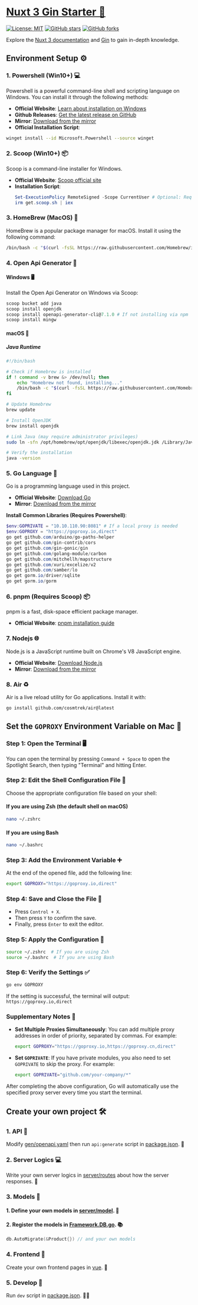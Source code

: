 # [Nuxt 3 Gin Starter 🚀](https://github.com/RapboyGao/nuxt3-gin-starter.git)

[![License: MIT](https://img.shields.io/badge/License-MIT-blue.svg)](https://opensource.org/licenses/MIT)
[![GitHub stars](https://img.shields.io/github/stars/RapboyGao/nuxt3-gin-starter.svg?style=social)](https://github.com/yourusername/nuxt3-gin-starter/stargazers)
[![GitHub forks](https://img.shields.io/github/forks/RapboyGao/nuxt3-gin-starter.svg?style=social)](https://github.com/yourusername/nuxt3-gin-starter/network)

Explore the [Nuxt 3 documentation](https://nuxt.com/docs/getting-started/introduction) and [Gin](https://gin-gonic.com) to gain in-depth knowledge.

## Environment Setup ⚙️

### 1. Powershell (Win10+) 💻

Powershell is a powerful command-line shell and scripting language on Windows. You can install it through the following methods:

- **Official Website**: [Learn about installation on Windows](https://learn.microsoft.com/zh-cn/powershell/scripting/install/installing-powershell-on-windows)
- **Github Releases**: [Get the latest release on GitHub](https://github.com/PowerShell/PowerShell/releases)
- **Mirror**: [Download from the mirror](https://sourceforge.net/projects/powershell.mirror/files/)
- **Official Installation Script**:

```sh
winget install --id Microsoft.Powershell --source winget
```

### 2. Scoop (Win10+) 📦

Scoop is a command-line installer for Windows.

- **Official Website**: [Scoop official site](https://scoop.sh/)
- **Installation Script**:
  ```powershell
  Set-ExecutionPolicy RemoteSigned -Scope CurrentUser # Optional: Required to run a remote script for the first time
  irm get.scoop.sh | iex
  ```

### 3. HomeBrew (MacOS) 🍎

HomeBrew is a popular package manager for macOS. Install it using the following command:

```sh
/bin/bash -c "$(curl -fsSL https://raw.githubusercontent.com/Homebrew/install/HEAD/install.sh)"
```

### 4. Open Api Generator 🔄

#### Windows 🖥️

Install the Open Api Generator on Windows via Scoop:

```powershell
scoop bucket add java
scoop install openjdk
scoop install openapi-generator-cli@7.1.0 # If not installing via npm
scoop install mingw
```

#### macOS 🍎

##### Java Runtime

```sh
#!/bin/bash

# Check if Homebrew is installed
if ! command -v brew &> /dev/null; then
    echo "Homebrew not found, installing..."
    /bin/bash -c "$(curl -fsSL https://raw.githubusercontent.com/Homebrew/install/HEAD/install.sh)"
fi

# Update Homebrew
brew update

# Install OpenJDK
brew install openjdk

# Link Java (may require administrator privileges)
sudo ln -sfn /opt/homebrew/opt/openjdk/libexec/openjdk.jdk /Library/Java/JavaVirtualMachines/openjdk.jdk

# Verify the installation
java -version
```

### 5. Go Language 🐹

Go is a programming language used in this project.

- **Official Website**: [Download Go](https://go.dev/dl/)
- **Mirror**: [Download from the mirror](https://studygolang.com/dl)

**Install Common Libraries (Requires Powershell)**:

```powershell
$env:GOPRIVATE = "10.10.110.90:8081" # If a local proxy is needed
$env:GOPROXY = "https://goproxy.io,direct"
go get github.com/arduino/go-paths-helper
go get github.com/gin-contrib/cors
go get github.com/gin-gonic/gin
go get github.com/golang-module/carbon
go get github.com/mitchellh/mapstructure
go get github.com/xuri/excelize/v2
go get github.com/samber/lo
go get gorm.io/driver/sqlite
go get gorm.io/gorm
```

### 6. pnpm (Requires Scoop) 📦

pnpm is a fast, disk-space efficient package manager.

- **Official Website**: [pnpm installation guide](https://www.pnpm.cn/installation)

### 7. Nodejs 🌐

Node.js is a JavaScript runtime built on Chrome's V8 JavaScript engine.

- **Official Website**: [Download Node.js](https://nodejs.org)
- **Mirror**: [Download from the mirror](https://registry.npmmirror.com/binary.html?path=node/v18.13.0/)

### 8. Air ♻️

Air is a live reload utility for Go applications. Install it with:

```sh
go install github.com/cosmtrek/air@latest
```

## Set the `GOPROXY` Environment Variable on Mac 🔧

### Step 1: Open the Terminal 🖥️

You can open the terminal by pressing `Command + Space` to open the Spotlight Search, then typing "Terminal" and hitting Enter.

### Step 2: Edit the Shell Configuration File 📝

Choose the appropriate configuration file based on your shell:

#### If you are using Zsh (the default shell on macOS)

```bash
nano ~/.zshrc
```

#### If you are using Bash

```bash
nano ~/.bashrc
```

### Step 3: Add the Environment Variable ➕

At the end of the opened file, add the following line:

```bash
export GOPROXY="https://goproxy.io,direct"
```

### Step 4: Save and Close the File 💾

- Press `Control + X`.
- Then press `Y` to confirm the save.
- Finally, press `Enter` to exit the editor.

### Step 5: Apply the Configuration 🔄

```bash
source ~/.zshrc  # If you are using Zsh
source ~/.bashrc  # If you are using Bash
```

### Step 6: Verify the Settings ✅

```bash
go env GOPROXY
```

If the setting is successful, the terminal will output: `https://goproxy.io,direct`

### Supplementary Notes 📌

- **Set Multiple Proxies Simultaneously**: You can add multiple proxy addresses in order of priority, separated by commas. For example:
  ```bash
  export GOPROXY="https://goproxy.io,https://goproxy.cn,direct"
  ```
- **Set `GOPRIVATE`**: If you have private modules, you also need to set `GOPRIVATE` to skip the proxy. For example:
  ```bash
  export GOPRIVATE="github.com/your-company/*"
  ```

After completing the above configuration, Go will automatically use the specified proxy server every time you start the terminal.

## Create your own project 🛠️

### 1. API 📄

Modify [gen/openapi.yaml](gen/openapi.yaml) then run `api:generate` script in [package.json](package.json). 🚀

### 2. Server Logics 💻

Write your own server logics in [server/routes](server/routes/Framework.Handlers.go) about how the server responses. 📡

### 3. Models 📐

#### 1. Define your own models in [server/model](server/model/Framework.Example.Product.go). 📝

#### 2. Register the models in [Framework.DB.go](server/model/Framework.DB.go). 📚

```go
db.AutoMigrate(&Product{}) // and your own models
```

### 4. Frontend 🌈

Create your own frontend pages in [vue](vue/pages/index.vue). 🎨

### 5. Develop 🚧

Run `dev` script in [package.json](package.json). 🏃‍♂️

